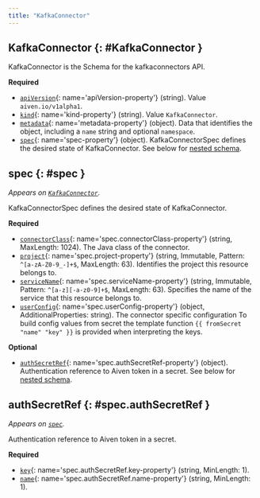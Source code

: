 ```yaml
---
title: "KafkaConnector"
---
```


## KafkaConnector {: #KafkaConnector }

KafkaConnector is the Schema for the kafkaconnectors API.

**Required**

- [`apiVersion`](#apiVersion-property){: name='apiVersion-property'} (string). Value `aiven.io/v1alpha1`.
- [`kind`](#kind-property){: name='kind-property'} (string). Value `KafkaConnector`.
- [`metadata`](#metadata-property){: name='metadata-property'} (object). Data that identifies the object, including a `name` string and optional `namespace`.
- [`spec`](#spec-property){: name='spec-property'} (object). KafkaConnectorSpec defines the desired state of KafkaConnector. See below for [nested schema](#spec).

## spec {: #spec }

_Appears on [`KafkaConnector`](#KafkaConnector)._

KafkaConnectorSpec defines the desired state of KafkaConnector.

**Required**

- [`connectorClass`](#spec.connectorClass-property){: name='spec.connectorClass-property'} (string, MaxLength: 1024). The Java class of the connector.
- [`project`](#spec.project-property){: name='spec.project-property'} (string, Immutable, Pattern: `^[a-zA-Z0-9_-]+$`, MaxLength: 63). Identifies the project this resource belongs to.
- [`serviceName`](#spec.serviceName-property){: name='spec.serviceName-property'} (string, Immutable, Pattern: `^[a-z][-a-z0-9]+$`, MaxLength: 63). Specifies the name of the service that this resource belongs to.
- [`userConfig`](#spec.userConfig-property){: name='spec.userConfig-property'} (object, AdditionalProperties: string). The connector specific configuration
To build config values from secret the template function `{{ fromSecret "name" "key" }}`
is provided when interpreting the keys.

**Optional**

- [`authSecretRef`](#spec.authSecretRef-property){: name='spec.authSecretRef-property'} (object). Authentication reference to Aiven token in a secret. See below for [nested schema](#spec.authSecretRef).

## authSecretRef {: #spec.authSecretRef }

_Appears on [`spec`](#spec)._

Authentication reference to Aiven token in a secret.

**Required**

- [`key`](#spec.authSecretRef.key-property){: name='spec.authSecretRef.key-property'} (string, MinLength: 1).
- [`name`](#spec.authSecretRef.name-property){: name='spec.authSecretRef.name-property'} (string, MinLength: 1).

